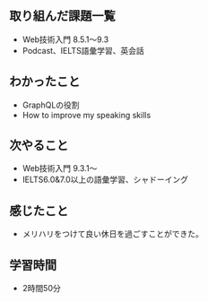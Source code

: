 ## 取り組んだ課題一覧
- Web技術入門 8.5.1〜9.3
- Podcast、IELTS語彙学習、英会話
## わかったこと
- GraphQLの役割
- How to improve my speaking skills
## 次やること
- Web技術入門 9.3.1〜
- IELTS6.0&7.0以上の語彙学習、シャドーイング
## 感じたこと
- メリハリをつけて良い休日を過ごすことができた。
## 学習時間
- 2時間50分
